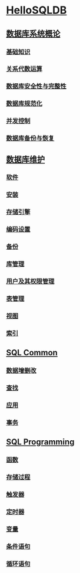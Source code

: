 <link rel="stylesheet" href="https://zhmhbest.gitee.io/hellomathematics/style/index.css">
<script src="https://zhmhbest.gitee.io/hellomathematics/style/index.js"></script>

# [HelloSQLDB](https://github.com/zhmhbest/HelloSQLDB)

## [数据库系统概论](theory.html)

### [基础知识](theory.html#基础知识)

### [关系代数运算](theory.html#关系代数运算)

### [数据库安全性与完整性](theory.html#数据库安全性与完整性)

### [数据库规范化](theory.html#数据库规范化)

### [并发控制](theory.html#并发控制)

### [数据库备份与恢复](theory.html#数据库备份与恢复)

## [数据库维护](db.html)

### [软件](db.html#软件)

### [安装](db.html#安装)

### [存储引擎](db.html#存储引擎)

### [编码设置](db.html#编码设置)

### [备份](db.html#备份)

### [库管理](db.html#库管理)

### [用户及其权限管理](db.html#用户及其权限管理)

### [表管理](db.html#表管理)

### [视图](db.html#视图)

### [索引](db.html#索引)

## [SQL Common](sql.html)

### [数据增删改](sql.html#数据增删改)

### [查找](sql.html#查找)

### [应用](sql.html#应用)

### [事务](sql.html#事务)

## [SQL Programming](programming.html)

### [函数](programming.html#函数)

### [存储过程](programming.html#存储过程)

### [触发器](programming.html#触发器)

### [定时器](programming.html#定时器)

### [变量](programming.html#变量)

### [条件语句](programming.html#条件语句)

### [循环语句](programming.html#循环语句)
